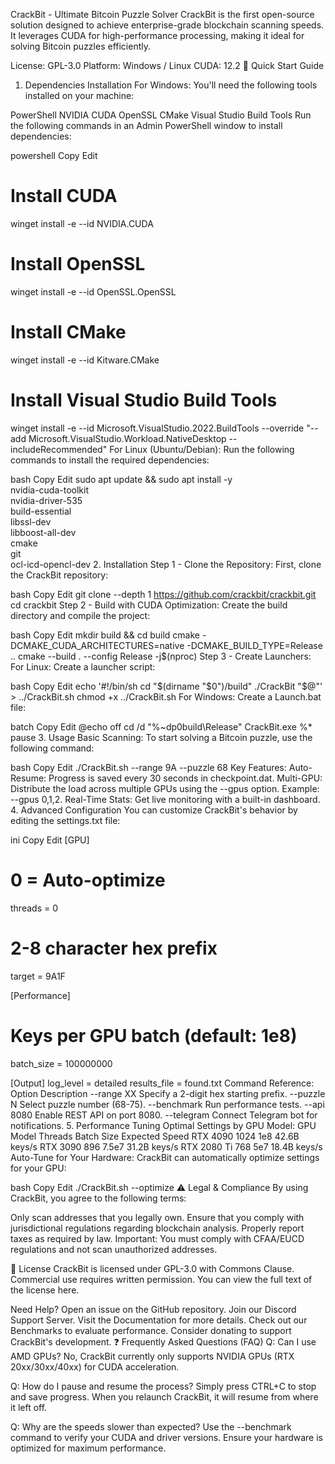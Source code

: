 
CrackBit - Ultimate Bitcoin Puzzle Solver
CrackBit is the first open-source solution designed to achieve enterprise-grade blockchain scanning speeds. It leverages CUDA for high-performance processing, making it ideal for solving Bitcoin puzzles efficiently.

License: GPL-3.0
Platform: Windows / Linux
CUDA: 12.2
🚀 Quick Start Guide
1. Dependencies Installation
For Windows:
You'll need the following tools installed on your machine:

PowerShell
NVIDIA CUDA
OpenSSL
CMake
Visual Studio Build Tools
Run the following commands in an Admin PowerShell window to install dependencies:

powershell
Copy
Edit
# Install CUDA
winget install -e --id NVIDIA.CUDA

# Install OpenSSL
winget install -e --id OpenSSL.OpenSSL

# Install CMake
winget install -e --id Kitware.CMake

# Install Visual Studio Build Tools
winget install -e --id Microsoft.VisualStudio.2022.BuildTools --override "--add Microsoft.VisualStudio.Workload.NativeDesktop --includeRecommended"
For Linux (Ubuntu/Debian):
Run the following commands to install the required dependencies:

bash
Copy
Edit
sudo apt update && sudo apt install -y \
    nvidia-cuda-toolkit \
    nvidia-driver-535 \
    build-essential \
    libssl-dev \
    libboost-all-dev \
    cmake \
    git \
    ocl-icd-opencl-dev
2. Installation
Step 1 - Clone the Repository:
First, clone the CrackBit repository:

bash
Copy
Edit
git clone --depth 1 https://github.com/crackbit/crackbit.git
cd crackbit
Step 2 - Build with CUDA Optimization:
Create the build directory and compile the project:

bash
Copy
Edit
mkdir build && cd build
cmake -DCMAKE_CUDA_ARCHITECTURES=native -DCMAKE_BUILD_TYPE=Release ..
cmake --build . --config Release -j$(nproc)
Step 3 - Create Launchers:
For Linux: Create a launcher script:

bash
Copy
Edit
echo '#!/bin/sh
cd "$(dirname "$0")/build"
./CrackBit "$@"' > ../CrackBit.sh
chmod +x ../CrackBit.sh
For Windows: Create a Launch.bat file:

batch
Copy
Edit
@echo off
cd /d "%~dp0build\Release"
CrackBit.exe %*
pause
3. Usage
Basic Scanning:
To start solving a Bitcoin puzzle, use the following command:

bash
Copy
Edit
./CrackBit.sh --range 9A --puzzle 68
Key Features:
Auto-Resume: Progress is saved every 30 seconds in checkpoint.dat.
Multi-GPU: Distribute the load across multiple GPUs using the --gpus option. Example: --gpus 0,1,2.
Real-Time Stats: Get live monitoring with a built-in dashboard.
4. Advanced Configuration
You can customize CrackBit's behavior by editing the settings.txt file:

ini
Copy
Edit
[GPU]
# 0 = Auto-optimize
threads = 0  
# 2-8 character hex prefix
target = 9A1F

[Performance]
# Keys per GPU batch (default: 1e8)
batch_size = 100000000

[Output]
log_level = detailed
results_file = found.txt
Command Reference:
Option	Description
--range XX	Specify a 2-digit hex starting prefix.
--puzzle N	Select puzzle number (68-75).
--benchmark	Run performance tests.
--api 8080	Enable REST API on port 8080.
--telegram	Connect Telegram bot for notifications.
5. Performance Tuning
Optimal Settings by GPU Model:
GPU Model	Threads	Batch Size	Expected Speed
RTX 4090	1024	1e8	42.6B keys/s
RTX 3090	896	7.5e7	31.2B keys/s
RTX 2080 Ti	768	5e7	18.4B keys/s
Auto-Tune for Your Hardware:
CrackBit can automatically optimize settings for your GPU:

bash
Copy
Edit
./CrackBit.sh --optimize
⚠️ Legal & Compliance
By using CrackBit, you agree to the following terms:

Only scan addresses that you legally own.
Ensure that you comply with jurisdictional regulations regarding blockchain analysis.
Properly report taxes as required by law.
Important: You must comply with CFAA/EUCD regulations and not scan unauthorized addresses.

📜 License
CrackBit is licensed under GPL-3.0 with Commons Clause. Commercial use requires written permission. You can view the full text of the license here.

Need Help?
Open an issue on the GitHub repository.
Join our Discord Support Server.
Visit the Documentation for more details.
Check out our Benchmarks to evaluate performance.
Consider donating to support CrackBit's development.
❓ Frequently Asked Questions (FAQ)
Q: Can I use AMD GPUs?
No, CrackBit currently only supports NVIDIA GPUs (RTX 20xx/30xx/40xx) for CUDA acceleration.

Q: How do I pause and resume the process?
Simply press CTRL+C to stop and save progress. When you relaunch CrackBit, it will resume from where it left off.

Q: Why are the speeds slower than expected?
Use the --benchmark command to verify your CUDA and driver versions. Ensure your hardware is optimized for maximum performance.
